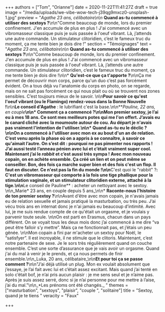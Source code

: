 +++
authors = ["Tom", "Orianne"]
date = 2020-11-22T11:41:27Z
draft = true
image = "/media/uploads/we-vibe-wow-tech-j39qg9mxcz0-unsplash-1.jpg"
preview = "__Agathe_ 23 ans, célibataire_*\n\n* **Quand as-tu commencé à utiliser des sextoys ?**\n\n\"Comme beaucoup de monde, lors du premier confinement. J'en accumule de plus en plus ! J'ai commencé avec un vibromasseur classique puis je suis passée à l'oeuf vibrant. Là, j’attends une autre commande. Un stimulateur clitoridien, c’est le fameux truc du moment, ça me tente bien je dois dire !"
section = "Témoignages"
text = "__Agathe_ 23 ans, célibataire_*\n\n* **Quand as-tu commencé à utiliser des sextoys ?**\n\n\"Comme beaucoup de monde, lors du premier confinement. J'en accumule de plus en plus ! J'ai commencé avec un vibromasseur classique puis je suis passée à l'oeuf vibrant. Là, j’attends une autre commande. Un stimulateur clitoridien, c’est le fameux truc du moment, ça me tente bien je dois dire !\n\n* **Qu'est-ce que ça t'apporte ?**\n\nÇa me permet de découvrir mon corps, parce qu'un duo c’est pas forcément évident. On a tous déjà vu l'anatomie du corps en photo, on se regarde, mais on ne sait pas forcément ce qui nous plait ou où se trouvent nos zones sensibles. C’est toujours mieux de le savoir. \n\n**Pour savoir ce qu'est l'oeuf vibrant (ou le Flamingo) rendez-vous dans la Bonne Nouvelle !**\n\n**Le conseil d'Agathe** : le lubrifiant c'est la base.\n\n**_Pauline, 22 ans, en couple_**\n\n* **Comment ça a commencé ?**\n\nMon premier sextoy, je l’ai eu à mes 18 ans. Ce sont mes meilleurs potes qui me l'on offert. J’avais eu le canard cliché avec la moumoute autour de cou. Au départ je n'avais pas vraiment l'intention de l'utiliser.\n\n* **Quand as-tu eu le déclic ?**\n\nOn a commencé à l'utiliser avec mon ex au bout d'un an de relation. C’est venu après la phase où on a appris à se connaître, à savoir ce qu'aimait l’autre. On s’est dit : pourquoi ne pas pimenter nos rapports ! J’ai aussi testé l’anneau pénien avec lui et c’était vraiment super cool. Maintenant j’ai le **_rabbit_** et c’est aussi très sympa ! Avec mon nouveau copain, on en achète ensemble. Ça créé un lien et on peut même se conseiller. Bon, des fois ça marche super bien et des fois c'est un flop. Il faut en discuter. Ce n'est pas la fin du monde !\n\n**C'est quoi le  \"rabbit\" ?**: C'est un vibromasseur qui comporte à la fois une tige phallique pour la stimulation vaginale, et un stimulateur clitoridien externe, attaché à la tige.\n\n**Le conseil de Pauline** :  acheter un nettoyant avec le sextoy. \n\n_Marie* 23 ans, en couple depuis 5 ans_\n\n* **Raconte-nous l'histoire de ton premier sextoy ?**\n\nAvant d'être avec mon copain, je n'avais jamais eu de relation sexuelle et jamais pratiqué la masturbation, ou très peu. J’ai vécu trois ans en internat donc je n'ai jamais eu beaucoup d’intimité. Avec lui, je me suis rendue compte de ce qu'était un orgasme,  et je voulais y parvenir toute seule. \n\nOn est parti en Erasmus, chacun dans un pays différent. On se voyait tous les deux mois donc j’ai commencé à me dire “va peut être falloir s’y mettre”. Mais ça ne fonctionnait pas, et j’étais un peu gênée. \n\nMon copain a fini par m'acheter un sextoy pour Noël, le “satisfyer”. Il est incroyable, il ne stimule que le clitoris. Maintenant, c’est notre partenaire de sexe. Je le sors très régulièrement quand on couche ensemble. C’est une sorte d’assurance que je vais avoir un orgasme.  Quand j'ai du mal à venir je le prends, et ça nous permets de finir ensemble.\n\n_Luka, 20 ans, célibataire_\n\n**Et pour toi ça se passe comment ?**\n\n\"J’ai déjà utilisé un plug. Mon ex voulait absolument que j’essaye, je l’ai fait avec lui et c’était assez excitant. Mais quand j’ai tenté en solo c’était bof, je n’ai pris aucun plaisir : je me sens seul et je n’aime pas. Après je suis assez serré, donc si je n’ai personne pour me mettre à l’aise, j’ai du mal.\"\n\n_*Les prénoms ont été changés._ "
themes = ["masturbation", "sextoys", "plaisir", "couple ", "solitaire"]
title = "Sextoy, quand je te tiens "
veracity = "Faux"

+++
